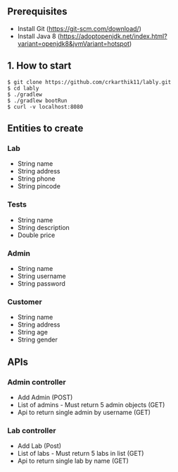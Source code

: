 ## Prerequisites
- Install Git (https://git-scm.com/download/)
- Install Java 8 (https://adoptopenjdk.net/index.html?variant=openjdk8&jvmVariant=hotspot)


## 1. How to start
```
$ git clone https://github.com/crkarthik11/lably.git
$ cd lably
$ ./gradlew
$ ./gradlew bootRun
$ curl -v localhost:8080
```

## Entities to create

### Lab
 - String name
 - String address
 - String phone
 - String pincode

 ### Tests
 - String name
 - String description
 - Double price


### Admin
 - String name
 - String  username
 - String  password
 
### Customer
 - String name
 - String address
 - String age
 - String gender


## APIs 

### Admin controller
 - Add Admin (POST) 
 - List of admins - Must return 5 admin objects (GET)
 - Api to return single admin by username (GET)

### Lab controller
 - Add Lab (Post)
 - List of labs - Must return 5 labs in list (GET)
 - Api to return single lab by name (GET)

 

